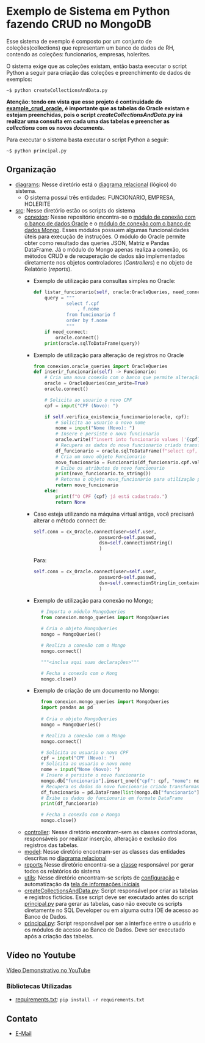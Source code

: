 # Exemplo de Sistema em Python fazendo CRUD no MongoDB

Esse sistema de exemplo é composto por um conjunto de coleções(collections) que representam um banco de dados de RH, contendo as coleções: funcionarios, empresas, holerites.

O sistema exige que as coleções existam, então basta executar o script Python a seguir para criação das coleções e preenchimento de dados de exemplos:
```shell
~$ python createCollectionsAndData.py
```
**Atenção: tendo em vista que esse projeto é continuidade do [example_crud_oracle](https://github.com/howardroatti/example_crud_oracle), é importante que as tabelas do Oracle existam e estejam preenchidas, pois o script _createCollectionsAndData.py_ irá realizar uma consulta em cada uma das tabelas e preencher as _collections_ com os novos _documents_.**

Para executar o sistema basta executar o script Python a seguir:
```shell
~$ python principal.py
```

## Organização
- [diagrams](diagrams): Nesse diretório está o [diagrama relacional](diagrams/RHPDF.pdf) (lógico) do sistema.
    * O sistema possui três entidades: FUNCIONARIO, EMPRESA, HOLERITE
- [src](src): Nesse diretório estão os scripts do sistema
    * [conexion](src/conexion): Nesse repositório encontra-se o [módulo de conexão com o banco de dados Oracle](src/conexion/oracle_queries.py) e o [módulo de conexão com o banco de dados Mongo](src/conexion/mongo_queries.py). Esses módulos possuem algumas funcionalidades úteis para execução de instruções. O módulo do Oracle permite obter como resultado das queries JSON, Matriz e Pandas DataFrame. Já o módulo do Mongo apenas realiza a conexão, os métodos CRUD e de recuperação de dados são implementados diretamente nos objetos controladores (_Controllers_) e no objeto de Relatório (_reports_).
      - Exemplo de utilização para consultas simples no Oracle:

        ```python
        def listar_funcionario(self, oracle:OracleQueries, need_connect:bool=False):
            query = """
                    select f.cpf
                        , f.nome 
                    from funcionario f
                    order by f.nome
                    """
            if need_connect:
                oracle.connect()
            print(oracle.sqlToDataFrame(query))
        ```
      - Exemplo de utilização para alteração de registros no Oracle

        ```python
        from conexion.oracle_queries import OracleQueries
        def inserir_funcionario(self) -> Funcionario:
            # Cria uma nova conexão com o banco que permite alteração
            oracle = OracleQueries(can_write=True)
            oracle.connect()

            # Solicita ao usuario o novo CPF
            cpf = input("CPF (Novo): ")

            if self.verifica_existencia_funcionario(oracle, cpf):
                # Solicita ao usuario o novo nome
                nome = input("Nome (Novo): ")
                # Insere e persiste o novo funcionario
                oracle.write(f"insert into funcionario values ('{cpf}', '{nome}')")
                # Recupera os dados do novo funcionario criado transformando em um DataFrame
                df_funcionario = oracle.sqlToDataFrame(f"select cpf, nome from funcionario where cpf = '{cpf}'")
                # Cria um novo objeto Funcionario
                novo_funcionario = Funcionario(df_funcionario.cpf.values[0], df_funcionario.nome.values[0])
                # Exibe os atributos do novo funcionario
                print(novo_funcionario.to_string())
                # Retorna o objeto novo_funcionario para utilização posterior, caso necessário
                return novo_funcionario
            else:
                print(f"O CPF {cpf} já está cadastrado.")
                return None
        ```
      - Caso esteja utilizando na máquina virtual antiga, você precisará alterar o método connect de:
          ```python
          self.conn = cx_Oracle.connect(user=self.user,
                                  password=self.passwd,
                                  dsn=self.connectionString()
                                  )
          ```
        Para:
          ```python
          self.conn = cx_Oracle.connect(user=self.user,
                                  password=self.passwd,
                                  dsn=self.connectionString(in_container=True)
                                  )
          ```
      - Exemplo de utilização para conexão no Mongo;
      ```python
            # Importa o módulo MongoQueries
            from conexion.mongo_queries import MongoQueries
            
            # Cria o objeto MongoQueries
            mongo = MongoQueries()

            # Realiza a conexão com o Mongo
            mongo.connect()

            """<inclua aqui suas declarações>"""

            # Fecha a conexão com o Mong
            mongo.close()
      ```
      - Exemplo de criação de um documento no Mongo:
      ```python
            from conexion.mongo_queries import MongoQueries
            import pandas as pd
            
            # Cria o objeto MongoQueries
            mongo = MongoQueries()

            # Realiza a conexão com o Mongo
            mongo.connect()

            # Solicita ao usuario o novo CPF
            cpf = input("CPF (Novo): ")
            # Solicita ao usuario o novo nome
            nome = input("Nome (Novo): ")
            # Insere e persiste o novo funcionario
            mongo.db["funcionario"].insert_one({"cpf": cpf, "nome": nome})
            # Recupera os dados do novo funcionario criado transformando em um DataFrame
            df_funcionario = pd.DataFrame(list(mongo.db["funcionario"].find({"cpf":f"{cpf}"}, {"cpf": 1, "nome": 1, "_id": 0})))
            # Exibe os dados do funcionario em formato DataFrame
            print(df_funcionario)

            # Fecha a conexão com o Mongo
            mongo.close()
      ```
    * [controller](src/controller/): Nesse diretório encontram-sem as classes controladoras, responsáveis por realizar inserção, alteração e exclusão dos registros das tabelas.
    * [model](src/model/): Nesse diretório encontram-ser as classes das entidades descritas no [diagrama relacional](diagrams/RHPDF.pdf)
    * [reports](src/reports/) Nesse diretório encontra-se a [classe](src/reports/relatorios.py) responsável por gerar todos os relatórios do sistema
    * [utils](src/utils/): Nesse diretório encontram-se scripts de [configuração](src/utils/config.py) e automatização da [tela de informações iniciais](src/utils/splash_screen.py)
    * [createCollectionsAndData.py](src/createCollectionsAndData.py): Script responsável por criar as tabelas e registros fictícios. Esse script deve ser executado antes do script [principal.py](src/principal.py) para gerar as tabelas, caso não execute os scripts diretamente no SQL Developer ou em alguma outra IDE de acesso ao Banco de Dados.
    * [principal.py](src/principal.py): Script responsável por ser a interface entre o usuário e os módulos de acesso ao Banco de Dados. Deve ser executado após a criação das tabelas.
    
 ## Vídeo no Youtube
[Vídeo Demonstrativo no YouTube](https://youtu.be/3OaxsFVtfWY)

### Bibliotecas Utilizadas
- [requirements.txt](src/requirements.txt): `pip install -r requirements.txt`

## Contato
- [E-Mail](mailto:juliogodinho@gmail.com)
